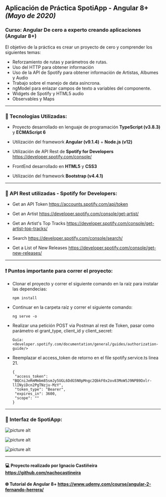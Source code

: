 ## Aplicación de Práctica SpotiApp - Angular 8+ ___(Mayo de 2020)___ 

### Curso: Angular De cero a experto creando aplicaciones (Angular 8+)


El objetivo de la práctica es crear un proyecto de cero y comprender los siguientes temas:
- Reforzamiento de rutas y parámetros de rutas.
- Uso del HTTP para obtener información
- Uso de la API de Spotify para obtener información de Artistas, Albumes y Audio
- Trabajo sobre el manejo de data asíncrona.
- ngModel para enlazar campos de texto a variables del componente.
- Widgets de Spotify y HTML5 audio
- Observables y Maps

***

### :wrench: Tecnologias Utilizadas: ####

* Proyecto desarrollado en lenguaje de programación __TypeScript (v3.8.3)__ y __ECMAScript 6__

* Utilización del framework __Angular (v9.1.4)__ + __Node.js (v12)__

* Utilización de API Rest de __Spotify for Developers__ https://developer.spotify.com/console/

* FrontEnd desarrollado en __HTML5__ y __CSS3__

* Utilización del framework __Bootstrap (v4.4.1)__

***
### :link: API Rest utilizadas - Spotify for Developers: ####
 
* Get an API Token <https://accounts.spotify.com/api/token>

* Get an Artist <https://developer.spotify.com/console/get-artist/>

* Get an Artist's Top Tracks <https://developer.spotify.com/console/get-artist-top-tracks/>

* Search <https://developer.spotify.com/console/search/>

* Get a List of New Releases <https://developer.spotify.com/console/get-new-releases/>

***
 ### :exclamation: Puntos importante para correr el proyecto:
 
 * Clonar el proyecto y correr el siguiente comando en la raíz para instalar las dependecias:

       npm install

 * Continuar en la carpeta raíz y correr el siguiente comando:

       ng serve -o

 * Realizar una petición POST via Postman al rest de Token, pasar como parámetro el grant_type, client_id y client_secret:

       Guía: <developer.spotify.com/documentation/general/guides/authorization-guide/>
       
 * Reemplazar el access_token de retorno en el file spotify.service.ts linea 21. 
    ```
    {
     "access_token": "BQCniJeRmMmbm85smJy5UGL6DdG5N0pMngc2QbkF0x2ov83MoW5J9NPB9Dxlr-llINyiDcn2PgTNzju-MzY",
     "token_type": "Bearer",
     "expires_in": 3600,
     "scope": ""
    }    
    ```
       
***
### :eyes: Interfaz de SpotiApp: ####

![picture alt](https://oi410.photobucket.com/albums/pp182/nacho_0804/Anotacioacuten%202020-05-13%20132646_zpst8cmwwfm.png)

![picture alt](https://oi410.photobucket.com/albums/pp182/nacho_0804/Anotacioacuten%202020-05-13%20133442_zpsvu7snulv.png)

![picture alt](https://oi410.photobucket.com/albums/pp182/nacho_0804/Anotacioacuten%202020-05-13%20133256_zpsktmwxjyy.png)

***
#### :computer:  Proyecto realizado por Ignacio Castiñeira <https://github.com/nachocastineira>
#### :globe_with_meridians:  Tutorial de Angular 8+ <https://www.udemy.com/course/angular-2-fernando-herrera/>
